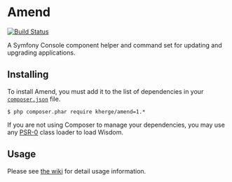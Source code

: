 # Amend

[![Build Status](https://secure.travis-ci.org/kherge/Amend.png?branch=master)](http://travis-ci.org/kherge/Amend)

A Symfony Console component helper and command set for updating and upgrading applications.

## Installing

To install Amend, you must add it to the list of dependencies in your [`composer.json`][Composer] file.

    $ php composer.phar require kherge/amend=1.*

If you are not using Composer to manage your dependencies, you may use any [PSR-0][PSR-0] class loader to load Wisdom.

## Usage

Please see [the wiki][wiki] for detail usage information.

[Composer]: http://getcomposer.org/
[PSR-0]: https://github.com/php-fig/fig-standards/blob/master/accepted/PSR-0.md
[wiki]: https://github.com/kherge/Amend/wiki
